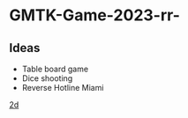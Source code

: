 # GMTK-Game-2023-rr-


## Ideas 
- Table board game
- Dice shooting
- Reverse Hotline Miami

<u> 2d </u> 

